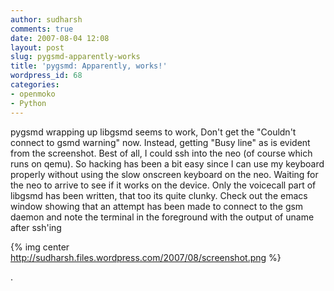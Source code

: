 ```yaml
---
author: sudharsh
comments: true
date: 2007-08-04 12:08
layout: post
slug: pygsmd-apparently-works
title: 'pygsmd: Apparently, works!'
wordpress_id: 68
categories:
- openmoko
- Python
---
```


pygsmd wrapping up libgsmd seems to work, Don't get the "Couldn't connect to gsmd warning" now. Instead, getting "Busy line" as is evident from the screenshot. Best of all, I could ssh into the neo (of course which runs on qemu). So hacking has been a bit easy  since  I can use my keyboard properly without using the slow onscreen keyboard on the neo. Waiting for the neo to arrive to see if it works on the device. Only the voicecall part of libgsmd has been written, that too its quite clunky. Check out the emacs window showing that an attempt has been made to connect to the gsm daemon and note the terminal in the foreground with the output of uname after ssh'ing

{% img center http://sudharsh.files.wordpress.com/2007/08/screenshot.png %}

.
